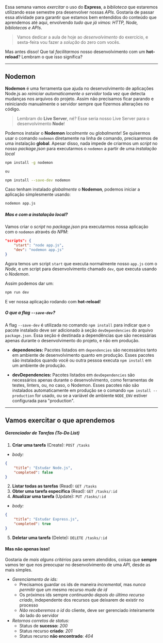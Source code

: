
Essa semana vamos *exercitar* o uso do **Express**, a *biblioteca* que estaremos utilizando esse semestre pra desenvolver nossas *APIs*. Gostaria de passar essa atividade para garantir que estamos bem entendidos do conteúdo que aprendemos até aqui, envolvendo *tudo que já vimos: HTTP, Node, bibliotecas e APIs*.

> Vamos dedicar a aula de hoje ao *desenvolvimento* do exercício, e sexta-feira vou fazer a *solução* do zero com vocês.

Mas antes disso! Que tal *facilitarmos* nosso desenvolvimento com um **hot-reload**? Lembram o que isso significa?

---

## Nodemon

**Nodemon** é uma ferramenta que ajuda no desenvolvimento de aplicações Node.js ao *reiniciar automaticamente o servidor* toda vez que detecta mudanças nos arquivos do projeto. Assim não precisamos ficar parando e reiniciando manualmente o servidor sempre que fizermos alterações no código.

> Lembram do **Live Server**, né? Esse seria nosso Live Server para o desenvolvimento **Node**!

Podemos instalar o **Nodemon** *localmente* ou *globalmente*! Se quisermos usar o comando `nodemon` diretamente na linha de comando, precisaremos de uma instalação **global**. Apesar disso, nada impede de criarmos um *script* no nosso *package.json* para executarmos o `nodemon` a partir de uma *instalação local*

```bash
npm install -g nodemon

ou

npm install --save-dev nodemon
```

Caso tenham instalado *globalmente* o **Nodemon**, podemos iniciar a aplicação simplesmente usando:
```bash
nodemon app.js
```

##### Mas e com a instalação local?
Vamos criar o *script* no *package.json* pra executarmos nossa aplicação com o `nodemon` através do *NPM*:
```json
"scripts": {
	"start": "node app.js",
	"dev": "nodemon app.js"
}
```
Agora temos um script `start` que executa normalmente nosso `app.js` com o *Node*, e um script para desenvolvimento chamado `dev`, que executa usando o *Nodemon*.

Assim podemos dar um:
```bash
npm run dev
```
E ver nossa aplicação rodando com **hot-reload**!

##### O que a *flag* `--save-dev`?
A flag `--save-dev` é utilizada no comando `npm install` para indicar que o pacote instalado deve ser adicionado à seção `devDependencies` do arquivo `package.json`. Essa seção é destinada a dependências que são necessárias apenas durante o desenvolvimento do projeto, e não em produção.
- **dependencies:** Pacotes listados em `dependencies` são necessários tanto em ambiente de desenvolvimento quanto em produção. Esses pacotes são instalados quando você ou outra pessoa executa `npm install` em um ambiente de produção.

- **devDependencies:** Pacotes listados em `devDependencies` são necessários apenas durante o desenvolvimento, como ferramentas de testes, linters, ou, no caso, o Nodemon. Esses pacotes não são instalados automaticamente em produção se o comando `npm install --production` for usado, ou se a variável de ambiente `NODE_ENV` estiver configurada para "production".

---

## Vamos exercitar o que aprendemos

##### Gerenciador de Tarefas (To-Do List)
1. **Criar uma tarefa** (Create): `POST /tasks`
- *body:*
```json
{
	"title": "Estudar Node.js",
	"completed": false
}
```

2. **Listar todas as tarefas** (Read): `GET /tasks`
3. **Obter uma tarefa específica** (Read): `GET /tasks/:id`
4. **Atualizar uma tarefa** (Update): `PUT /tasks/:id`
- *body:*
```json
{
	"title": "Estudar Express.js",
	"completed": true
}
```

5. **Deletar uma tarefa** (Delete): `DELETE /tasks/:id`

#### Mas não apenas isso!
Gostaria de *mais alguns critérios* para serem atendidos, coisas que **sempre** vamos ter que nos preocupar no desenvolvimento de uma *API*, desde as mais simples.

- *Gerenciamento de ids:*
	- Precisamos guardar os ids de maneira *incremental*, mas *nunca permitir* que um mesmo recurso *mude de id*
	- Os próximos ids sempre *continuarão depois do último recurso criado*, independente dos recursos que deixarem de existir no processo
	- *Não receberemos o id* do cliente, deve ser gerenciado inteiramente do lado do servidor
- *Retornos corretos de status:*
	- Status de **sucesso:** *200*
	- Status recurso **criado**: *201*
	- Status recurso **não encontrado**: *404*